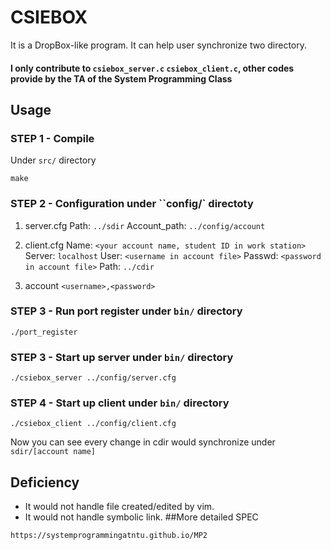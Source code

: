 # CSIEBOX
It is a DropBox-like program. It can help user synchronize two directory.
#### I only contribute to ``csiebox_server.c`` ``csiebox_client.c``, other codes provide by the TA of the System Programming Class
## Usage
### STEP 1 - Compile
Under ``src/`` directory
```
make
```
### STEP 2 - Configuration under ``config/` directoty
1. server.cfg Path: ``../sdir`` 
Account_path: ``../config/account``

2. client.cfg 
Name: ``<your account name, student ID in work station>``
Server: ``localhost``
User: ``<username in account file>`` 
Passwd: ``<password in account file>`` 
Path: ``../cdir``

3. account 
``<username>,<password>``
### STEP 3 - Run port register under ``bin/`` directory
```
./port_register
```
### STEP 3 - Start up server under ``bin/`` directory
```
./csiebox_server ../config/server.cfg
```
### STEP 4 - Start up client under ``bin/`` directory
```
./csiebox_client ../config/client.cfg
```
Now you can see every change in cdir would synchronize under ``sdir/[account name]``
## Deficiency
* It would not handle file created/edited by vim.
* It would not handle symbolic link.
##More detailed SPEC
```
https://systemprogrammingatntu.github.io/MP2
```
